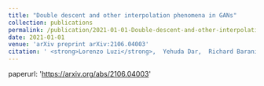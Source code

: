 ```yaml
---
title: "Double descent and other interpolation phenomena in GANs"
collection: publications
permalink: /publication/2021-01-01-Double-descent-and-other-interpolation-phenomena-in-GANs
date: 2021-01-01
venue: 'arXiv preprint arXiv:2106.04003'
citation: ' <strong>Lorenzo Luzi</strong>,  Yehuda Dar,  Richard Baraniuk, <a href=https://arxiv.org/abs/2106.04003>Double descent and other interpolation phenomena in GANs</a>. arXiv preprint arXiv:2106.04003, 2021.'
---
```

paperurl: 'https://arxiv.org/abs/2106.04003'